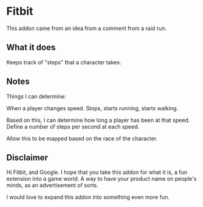 # Fitbit

This addon came from an idea from a comment from a raid run.

## What it does

Keeps track of "steps" that a character takes.

## Notes

Things I can determine:

When a player changes speed.
Stops, starts running, starts walking.

Based on this, I can determine how long a player has been at that speed.
Define a number of steps per second at each speed.

Allow this to be mapped based on the race of the character.

## Disclaimer

Hi Fitbit, and Google.
I hope that you take this addon for what it is, a fun extension into a game world.
A way to have your product name on people's minds, as an advertisement of sorts.

I would love to expand this addon into something even more fun.
